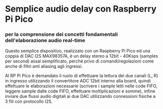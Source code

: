 # Semplice audio delay con Raspberry Pi Pico 
### per la comprensione dei concetti fondamentali dell'elaborazione audio real-time


Questo semplice dispositivo, realizzato con un Raspberry Pi Pico ed una coppia di DAC I2S MAX98357A, è un delay stereo a 12bit - 40Ksps (samples per second) assai semplificato, perché privo di comandi/regolazioni come anche di filtri anti aliasing agli ingressi.

Al RP Pi Pico è demandato il ruolo di effettuare la lettura dei due canali (L, R) in ingresso utilizzando il convertitore ADC 12bit interno alla board, quindi effettuare le elaborazioni necessarie (scrivere i sample letti nelle code FIFO, leggere sample dalle code FIFO, effettuare moltiplicazioni e somme), infine inviare due flussi audio digitali ai due DAC utilizzando connessioni fisiche a 3 fili con protocollo I2S.